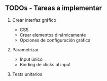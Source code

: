 ## TODOs - Tareas a implementar

1. Crear interfaz gráfico
    * CSS
    * Crear elementos dinámicamente
    * Opciones de configuración gráfica

2. Parametrizar
    * Input único
    * Binding de clicks al input

3. Tests unitarios
